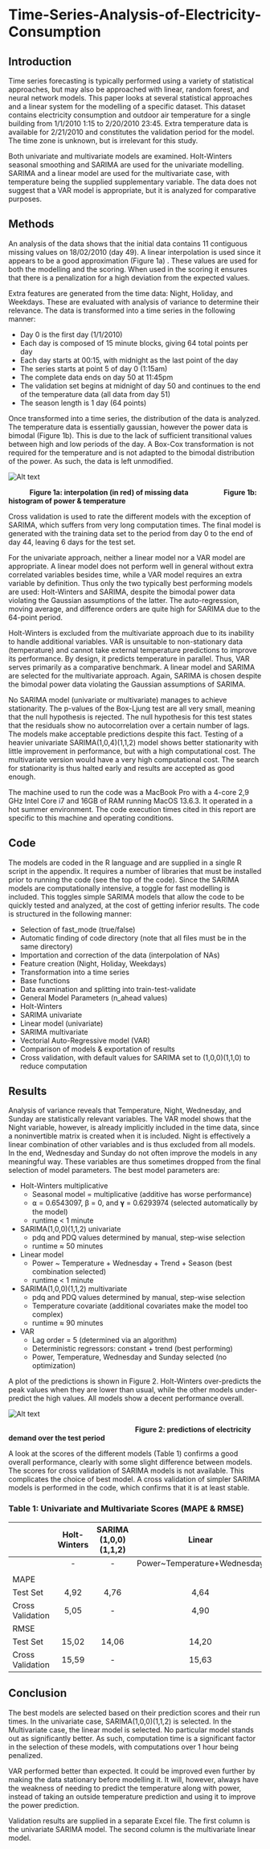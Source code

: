 # Time-Series-Analysis-of-Electricity-Consumption

## Introduction
Time series forecasting is typically performed using a variety of statistical approaches, but may also be approached with linear, random forest, and neural network models. This paper looks at several statistical approaches and a linear system for the modelling of a specific dataset. This dataset contains electricity consumption and outdoor air temperature for a single building from 1/1/2010 1:15 to 2/20/2010 23:45. Extra temperature data is available for 2/21/2010 and constitutes the validation period for the model. The time zone is unknown, but is irrelevant for this study.

Both univariate and multivariate models are examined. Holt-Winters seasonal smoothing and SARIMA are used for the univariate modelling. SARIMA and a linear model are used for the multivariate case, with temperature being the supplied supplementary variable. The data does not suggest that a VAR model is appropriate, but it is analyzed for comparative purposes.

## Methods
An analysis of the data shows that the initial data contains 11 contiguous missing values on 18/02/2010 (day 49). A linear interpolation is used since it appears to be a good approximation (Figure 1a) . These values are used for both the modelling and the scoring. When used in the scoring it ensures that there is a penalization for a high deviation from the expected values.

Extra features are generated from the time data: Night, Holiday, and Weekdays. These are evaluated with analysis of variance to determine their relevance.
The data is transformed into a time series in the following manner:
* Day 0 is the first day (1/1/2010)
* Each day is composed of 15 minute blocks, giving 64 total points per day
* Each day starts at 00:15, with midnight as the last point of the day
* The series starts at point 5 of day 0 (1:15am)
* The complete data ends on day 50 at 11:45pm
* The validation set begins at midnight of day 50 and continues to the end of the temperature
data (all data from day 51)
* The season length is 1 day (64 points)

Once transformed into a time series, the distribution of the data is analyzed. The temperature data is essentially gaussian, however the power data is bimodal (Figure 1b). This is due to the lack of sufficient transitional values between high and low periods of the day. A Box-Cox transformation is not required for the temperature and is not adapted to the bimodal distribution of the power. As such, the data is left unmodified.

![Alt text](/imgs/Figures_1a_1b.jpg?raw=true)

&emsp;&emsp;&emsp;**Figure 1a: interpolation (in red) of missing data**&emsp;&emsp;&emsp;&emsp;&emsp;**Figure 1b: histogram of power & temperature**

Cross validation is used to rate the different models with the exception of SARIMA, which suffers from very long computation times. The final model is generated with the training data set to the period from day 0 to the end of day 44, leaving 6 days for the test set.

For the univariate approach, neither a linear model nor a VAR model are appropriate. A linear model does not perform well in general without extra correlated variables besides time, while a VAR model requires an extra variable by definition. Thus only the two typically best performing models are used: Holt-Winters and SARIMA, despite the bimodal power data violating the Gaussian assumptions of the latter. The auto-regression, moving average, and difference orders are quite high for SARIMA due to the 64-point period.

Holt-Winters is excluded from the multivariate approach due to its inability to handle additional variables. VAR is unsuitable to non-stationary data (temperature) and cannot take external temperature predictions to improve its performance. By design, it predicts temperature in parallel. Thus, VAR serves primarily as a comparative benchmark. A linear model and SARIMA are selected for the multivariate approach. Again, SARIMA is chosen despite the bimodal power data violating the Gaussian assumptions of SARIMA.

No SARIMA model (univariate or multivariate) manages to achieve stationarity. The p-values of the Box-Ljung test are all very small, meaning that the null hypothesis is rejected. The null hypothesis for this test states that the residuals show no autocorrelation over a certain number of lags. The models make acceptable predictions despite this fact. Testing of a heavier univariate SARIMA(1,0,4)(1,1,2) model shows better stationarity with little improvement in performance, but with a high computational cost. The multivariate version would have a very high computational cost. The search for stationarity is thus halted early and results are accepted as good enough.

The machine used to run the code was a MacBook Pro with a 4-core 2,9 GHz Intel Core i7 and 16GB of RAM running MacOS 13.6.3. It operated in a hot summer environment. The code execution times cited in this report are specific to this machine and operating conditions.

## Code
The models are coded in the R language and are supplied in a single R script in the appendix. It requires a number of libraries that must be installed prior to running the code (see the top of the code). Since the SARIMA models are computationally intensive, a toggle for fast modelling is included. This toggles simple SARIMA models that allow the code to be quickly tested and analyzed, at the cost of getting inferior results. The code is structured in the following manner:
* Selection of fast_mode (true/false)
* Automatic finding of code directory (note that all files must be in the same directory)
* Importation and correction of the data (interpolation of NAs)
* Feature creation (Night, Holiday, Weekdays)
* Transformation into a time series
* Base functions
* Data examination and splitting into train-test-validate
* General Model Parameters (n_ahead values)
* Holt-Winters
* SARIMA univariate
* Linear model (univariate)
* SARIMA multivariate
* Vectorial Auto-Regressive model (VAR)
* Comparison of models & exportation of results
* Cross validation, with default values for SARIMA set to (1,0,0)(1,1,0) to reduce computation


## Results
Analysis of variance reveals that Temperature, Night, Wednesday, and Sunday are statistically relevant variables. The VAR model shows that the Night variable, however, is already implicitly included in the time data, since a noninvertible matrix is created when it is included. Night is effectively a linear combination of other variables and is thus excluded from all models. In the end, Wednesday and Sunday do not often improve the models in any meaningful way. These variables are thus sometimes dropped from the final selection of model parameters. The best model parameters are:
* Holt-Winters multiplicative
  * Seasonal model = multiplicative (additive has worse performance)
  * ⍺ = 0.6543097, β = 0, and 𝛄 = 0.6293974 (selected automatically by the model)
  * runtime < 1 minute
* SARIMA(1,0,0)(1,1,2) univariate
  * pdq and PDQ values determined by manual, step-wise selection
  * runtime ≈ 50 minutes
* Linear model
  * Power ~ Temperature + Wednesday + Trend + Season (best combination selected)
  * runtime < 1 minute
* SARIMA(1,0,0)(1,1,2) multivariate
  * pdq and PDQ values determined by manual, step-wise selection
  * Temperature covariate (additional covariates make the model too complex)
  * runtime ≈ 90 minutes
* VAR
  * Lag order = 5 (determined via an algorithm)
  * Deterministic regressors: constant + trend (best performing)
  * Power, Temperature, Wednesday and Sunday selected (no optimization)

A plot of the predictions is shown in Figure 2. Holt-Winters over-predicts the peak values when they are lower than usual, while the other models under-predict the high values. All models show a decent performance overall.

![Alt text](/imgs/Figure2.jpg?raw=true)

&emsp;&emsp;&emsp;&emsp;&emsp;&emsp;&emsp;&emsp;&emsp;&emsp;&emsp;&emsp;&emsp;&emsp;&emsp;&emsp;&emsp;&emsp;**Figure 2: predictions of electricity demand over the test period**

A look at the scores of the different models (Table 1) confirms a good overall performance, clearly with some slight difference between models. The scores for cross validation of SARIMA models is not available. This complicates the choice of best model. A cross validation of simpler SARIMA models is performed in the code, which confirms that it is at least stable.

### Table 1: Univariate and Multivariate Scores (MAPE & RMSE)


|                   | Holt-Winters | SARIMA (1,0,0)(1,1,2) | Linear                         | SARIMA (1,0,0)(1,1,2) | VAR (constant + trend) |
| :--               | :-:          | :-:                   | :-:                            | :-:                   | :-:                    |
|                   |      -       |       -               | Power~Temperature+Wednesday    |   Power~Temperature   | Power~Temperature+Wednesday+Sunday   |
|                   |              |                       |                                |                       |                                      |
|MAPE               |              |                       |                                |                       |                                      |
|  Test Set         |     4,92     |      4,76             |        4,64                    |       4,81            |        4,83                          |
|  Cross Validation |     5,05     |        -              |        4,90                    |         -             |        4,90                          |
|RMSE               |              |                       |                                |                       |                                      |
|  Test Set         |    15,02     |      14,06            |       14,20                    |       13,80           |        15,15                         |
|  Cross Validation |    15,59     |        -              |       15,63                    |         -             |        15,61                         |

## Conclusion
The best models are selected based on their prediction scores and their run times. In the univariate case, SARIMA(1,0,0)(1,1,2) is selected. In the Multivariate case, the linear model is selected. No particular model stands out as significantly better. As such, computation time is a significant factor in the selection of these models, with computations over 1 hour being penalized.

VAR performed better than expected. It could be improved even further by making the data stationary before modelling it. It will, however, always have the weakness of needing to predict the temperature along with power, instead of taking an outside temperature prediction and using it to improve the power prediction.

Validation results are supplied in a separate Excel file. The first column is the univariate SARIMA model. The second column is the multivariate linear model.
